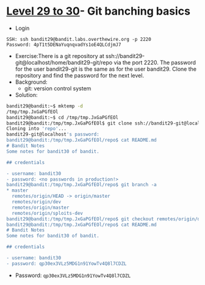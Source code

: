 # [Level 29 to 30](https://overthewire.org/wargames/bandit/bandit30.html)- Git banching basics

- Login
```
SSH: ssh bandit29@bandit.labs.overthewire.org -p 2220
Password: 4pT1t5DENaYuqnqvadYs1oE4QLCdjmJ7
```
- Exercise:There is a git repository at ssh://bandit29-git@localhost/home/bandit29-git/repo via the port 2220. The password for the user bandit29-git is the same as for the user bandit29. Clone the repository and find the password for the next level.
- Background:
  - git: version control system 
- Solution:
```bash
bandit29@bandit:~$ mktemp -d
/tmp/tmp.JxGaPGfEOl
bandit29@bandit:~$ cd /tmp/tmp.JxGaPGfEOl
bandit29@bandit:/tmp/tmp.JxGaPGfEOl$ git clone ssh://bandit29-git@localhost:2220/home/bandit29-git/repo
Cloning into 'repo'...
bandit29-git@localhost's password: 
bandit29@bandit:/tmp/tmp.JxGaPGfEOl/repo$ cat README.md
# Bandit Notes
Some notes for bandit30 of bandit.

## credentials

- username: bandit30
- password: <no passwords in production!>
bandit29@bandit:/tmp/tmp.JxGaPGfEOl/repo$ git branch -a
* master
  remotes/origin/HEAD -> origin/master
  remotes/origin/dev
  remotes/origin/master
  remotes/origin/sploits-dev
bandit29@bandit:/tmp/tmp.JxGaPGfEOl/repo$ git checkout remotes/origin/dev
bandit29@bandit:/tmp/tmp.JxGaPGfEOl/repo$ cat README.md
# Bandit Notes
Some notes for bandit30 of bandit.

## credentials

- username: bandit30
- password: qp30ex3VLz5MDG1n91YowTv4Q8l7CDZL
```
- Password: `qp30ex3VLz5MDG1n91YowTv4Q8l7CDZL`
